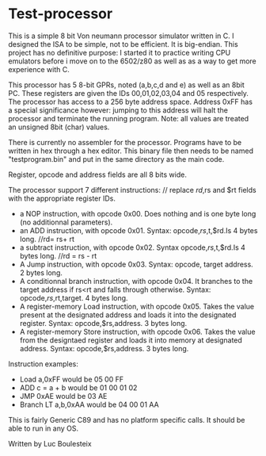 # Test-processor
This is a simple 8 bit Von neumann processor simulator written in C. I designed the ISA to be simple, not to be efficient. It is big-endian.
This project has no definitive purpose: I started it to practice writing CPU emulators before i move on to the 6502/z80 as well as as a way to get more experience with C.

This processor has 5 8-bit GPRs, noted (a,b,c,d and e) as well as an 8bit PC. These registers are given the IDs 00,01,02,03,04 and 05 respectively.
The processor has access to a 256 byte address space. Address 0xFF has a special significance however: jumping to this address will halt the processor and terminate the running program.
Note: all values are treated an unsigned 8bit (char) values.

There is currently no assembler for the processor. Programs have to be written in hex through a hex editor.
This binary file then needs to be named "testprogram.bin" and put in the same directory as the main code.

Register, opcode and address fields are all 8 bits wide.

The processor support 7 different instructions:  // replace $rd,$rs and $rt fields with the appropriate register IDs.
- a NOP instruction, with opcode 0x00. Does nothing and is one byte long (no additionnal parameters).
- an ADD instruction, with opcode 0x01. Syntax: opcode,$rs,$t,$rd.Is 4 bytes long.       //rd= rs+ rt
- a subtract instruction, with opcode 0x02. Syntax opcode,$rs,$t,$rd.Is 4 bytes long.      //rd = rs - rt
- A Jump instruction, with opcode 0x03. Syntax: opcode, target address. 2 bytes long.
- A conditionnal branch instruction, with opcode 0x04. It branches to the target address if rs<rt and falls through otherwise. Syntax: opcode,$rs,$rt,target. 4 bytes long.
- A register-memory Load instruction, with opcode 0x05. Takes the value present at the designated address and loads it into the designated register. Syntax: opcode,$rs,address. 3 bytes long.
- A register-memory Store instruction, with opcode 0x06. Takes the value from the designtaed register and loads it into memory at designated address. Syntax: opcode,$rs,address. 3 bytes long.



Instruction examples:
- Load a,0xFF would be 05 00 FF
- ADD c = a + b would be 01 00 01 02
- JMP 0xAE would be 03 AE
- Branch LT a,b,0xAA would be 04 00 01 AA

This is fairly Generic C89 and has no platform specific calls. It should be able to run in any OS. 

Written by Luc Boulesteix
